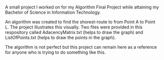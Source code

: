 A small project I worked on for my Algorithm Final Project while attaining my Bachelor of Science in Information Technology.

An algorithm was created to find the shorest-route to from Point A to Point L. The project illustrates this visually. 
Two files were provided in this respository called AdacencyMatrix.txt (helps to draw the graph) and ListOfPoints.txt (helps to draw the points in the graph).

The algorithm is not perfect but this project can remain here as a reference for anyone who is trying to do something like this.
